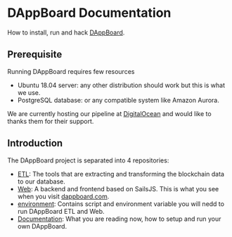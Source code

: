 # DAppBoard Documentation
How to install, run and hack [DAppBoard](http://dappboard.com).

## Prerequisite

Running DAppBoard requires few resources

* Ubuntu 18.04 server: any other distribution should work but this is what we use.
* PostgreSQL database: or any compatible system like Amazon Aurora.

We are currently hosting our pipeline at [DigitalOcean](http://digitalocean.com) and would like to thanks them for their support.

## Introduction

The DAppBoard project is separated into 4 repositories:
* [ETL](https://github.com/DAppBoard/dappboard-etl): The tools that are extracting and transforming the blockchain data to our database.
* [Web](https://github.com/DAppBoard/dappboard-web): A backend and frontend based on SailsJS. This is what you see when you visit [dappboard.com](http://dappboard.com).
* [environment](https://github.com/DAppBoard/dappboard-environment): Contains script and environment variable you will nedd to run DAppBoard ETL and Web.
* [Documentation](https://github.com/DAppBoard/dappboard-documentation): What you are reading now, how to setup and run your own DAppBoard.
